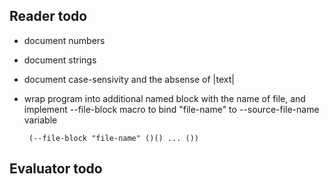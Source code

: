 Reader todo
-----------
 
 - document numbers
 - document strings
 - document case-sensivity and the absense of |text|
 - wrap program into additional named block with the name of file, and implement --file-block macro to
   bind "file-name" to --source-file-name variable

        (--file-block "file-name" ()() ... ())


 
Evaluator todo
--------------
